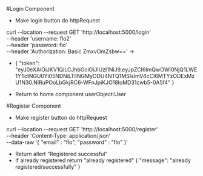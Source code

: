 #Login Component

- Make login button do httpRequest

curl --location --request GET 'http://localhost:5000/login' \
--header 'username: flo2' \
--header 'password: flo' \
--header 'Authorization: Basic ZmxvOmZsbw=='
->
- {
  "token": "eyJ0eXAiOiJKV1QiLCJhbGciOiJIUzI1NiJ9.eyJpZCI6ImQwOWI0NjQ1LWE1YTctNGU0Yi05NDNiLTllNGMyODU4NTQ1MSIsImV4cCI6MTYzODExMzU1N30.NlRuPOoLbGkjRC6-WFnJpiKJO18loMD31cwb5-0A5f4"
  }

- Return to home component userObject:User

#Register Component

- Make register button do httpRequest

curl --location --request GET 'http://localhost:5000/register' \
--header 'Content-Type: application/json' \
--data-raw '{
"email" : "flo",
"password" : "flo"
}'

- Return allert "Registered successful"
- If already registered return "already registered"
  {
  "message": "already registered/successfully"
  }
